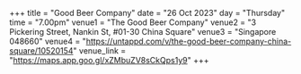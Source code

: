 +++
title = "Good Beer Company"
date = "26 Oct 2023"
day = "Thursday"
time = "7.00pm"
venue1 = "The Good Beer Company"
venue2 = "3 Pickering Street, Nankin St, #01-30 China Square"
venue3 = "Singapore 048660"
venue4 = "https://untappd.com/v/the-good-beer-company-china-square/10520154"
venue_link = "https://maps.app.goo.gl/xZMbuZV8sCkQps1y9"
+++
